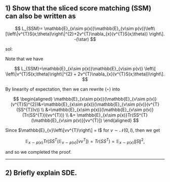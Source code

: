 ## 1) Show that the sliced score matching (SSM) can also be written as 

$$
L_{SSM}= \mathbb{E}_{x\sim p(x)}\mathbb{E}_{v\sim p(v)}\left\[\left\|v^{T}S(x;\theta)\right\|^{2}+2v^{T}\nabla_{x}(v^{T}S(x;\theta)) \right\]. -(\star)
$$

sol:

Note that we have 

$$
L_{SSM}=\mathbb{E}_{x\sim p(x)}\mathbb{E}_{v\sim p(v)} \left\[ \left\|v^{T}S(x;\theta)\right\|^{2} + 2v^{T}\nabla_{x}(v^{T}S(x;\theta))\right\].
$$ 

By linearity of expectation, then we can rewrite $(\star)$ into 

$$
\begin{aligned}
\mathbb{E}_{x\sim p(x)}(\mathbb{E}_{v\sim p(v)}(v^{T}S)^{2})&=\mathbb{E}_{x\sim p(x)}(\mathbb{E}_{v\sim p(v)}(v^{T}(SS^{T})v)) \\
&=\mathbb{E}_{x\sim p(x)}(\mathbb{E}_{v\sim p(v)}(Tr(SS^{T})(vv^{T})) \\
&= \mathbb{E}_{x\sim p(x)}Tr(SS^{T}(\mathbb{E}_{v\sim p(v)}[vv^{T}])
\end{aligned}
$$

Since $\mathbb{E}_{v}\left\[vv^{T}\right\] = I$ for $v \sim \mathcal{N}(0, I)$, then we get 

$$
\mathbb{E}_{x\sim p(x)}Tr(SS^{T}(\mathbb{E}_{v\sim p(v)}[vv^{T}])=Tr(SS^{T})=\mathbb{E}_{x\sim p(x)}\left\|S\right\|^{2},
$$

and so we completed the proof.

---

## 2) Briefly explain SDE.



